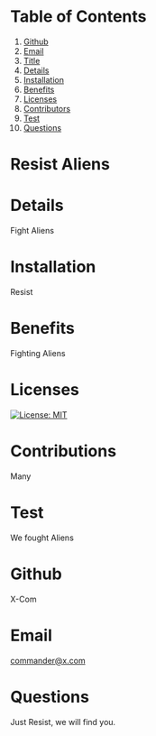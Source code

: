 # Table of Contents
  1. [Github](#Github)
  2. [Email](#Email)
  3. [Title](#Title)
  4. [Details](#Details)
  5. [Installation](#Installation)
  6. [Benefits](#Benefits)
  7. [Licenses](#Licenses)
  8. [Contributors](#Contributors)
  9. [Test](#Test)
  10. [Questions](#Questions)
  
  # Resist Aliens
# Details
Fight Aliens
# Installation
Resist
# Benefits
Fighting Aliens
# Licenses
[![License: MIT](https://img.shields.io/badge/License-MIT-yellow.svg)](https://opensource.org/licenses/MIT)
# Contributions
Many
# Test
We fought Aliens
# Github
X-Com
# Email
commander@x.com
# Questions
Just Resist, we will find you.
  